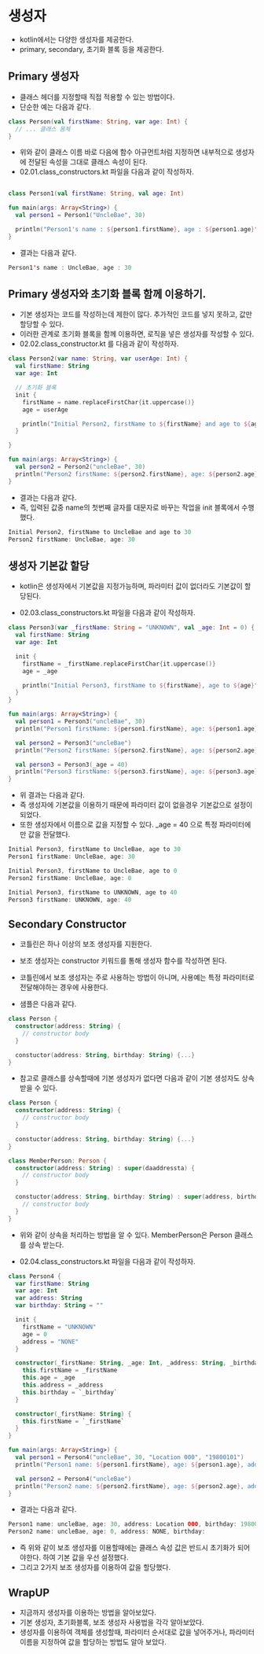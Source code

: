 # 생성자

- kotlin에서는 다양한 생성자를 제공한다. 
- primary, secondary, 초기화 블록 등을 제공한다. 

## Primary 생성자 

- 클래스 헤더를 지정할때 직접 적용할 수 있는 방법이다. 
- 단순한 예는 다음과 같다. 

```kt
class Person(val firstName: String, var age: Int) {
  // ... 클래스 몸체 
}
```

- 위와 같이 클래스 이름 바로 다음에 함수 아규먼트처럼 지정하면 내부적으로 생성자에 전달된 속성을 그대로 클래스 속성이 된다. 
- 02.01.class_constructors.kt 파일을 다음과 같이 작성하자. 

```kt

class Person1(val firstName: String, val age: Int) 

fun main(args: Array<String>) {
  val person1 = Person1("UncleBae", 30)

  println("Person1's name : ${person1.firstName}, age : ${person1.age}")
}
```

- 결과는 다음과 같다. 

```kt
Person1's name : UncleBae, age : 30
```

## Primary 생성자와 초기화 블록 함께 이용하기. 

- 기본 생성자는 코드를 작성하는데 제한이 많다. 추가적인 코드를 넣지 못하고, 값만 할당할 수 있다. 
- 이러한 관계로 초기화 블록을 함께 이용하면, 로직을 넣은 생성자를 작성할 수 있다. 
- 02.02.class_constructor.kt 를 다음과 같이 작성하자. 

```kt
class Person2(var name: String, var userAge: Int) {
  val firstName: String
  var age: Int

  // 초기화 블록
  init {
    firstName = name.replaceFirstChar{it.uppercase()}
    age = userAge

    println("Initial Person2, firstName to ${firstName} and age to ${age}")
  }

}

fun main(args: Array<String>) {
  val person2 = Person2("uncleBae", 30)
  println("Person2 firstName: ${person2.firstName}, age: ${person2.age}")
}
```

- 결과는 다음과 같다. 
- 즉, 입력된 값중 name의 첫번째 글자를 대문자로 바꾸는 작업을 init 블록에서 수행했다. 

```kt
Initial Person2, firstName to UncleBae and age to 30
Person2 firstName: UncleBae, age: 30
```

## 생성자 기본값 할당 

- kotlin은 생성자에서 기본값을 지정가능하며, 파라미터 값이 없더라도 기본값이 할당된다. 

- 02.03.class_constructors.kt 파일을 다음과 같이 작성하자. 

```kt
class Person3(var _firstName: String = "UNKNOWN", val _age: Int = 0) {
  val firstName: String
  var age: Int

  init {
    firstName = _firstName.replaceFirstChar{it.uppercase()}
    age = _age

    println("Initial Person3, firstName to ${firstName}, age to ${age}")
  }
}

fun main(args: Array<String>) {
  val person1 = Person3("uncleBae", 30)
  println("Person1 firstName: ${person1.firstName}, age: ${person1.age}")

  val person2 = Person3("uncleBae")
  println("Person2 firstName: ${person2.firstName}, age: ${person2.age}")

  val person3 = Person3(_age = 40)
  println("Person3 firstName: ${person3.firstName}, age: ${person3.age}")
}
```

- 위 결과는 다음과 같다. 
- 즉 생성자에 기본값을 이용하기 때문에 파라미터 값이 없을경우 기본값으로 설정이 되었다. 
- 또한 생성자에서 이름으로 값을 지정할 수 있다. _age = 40 으로 특정 파라미터에만 값을 전달했다. 

```kt
Initial Person3, firstName to UncleBae, age to 30
Person1 firstName: UncleBae, age: 30

Initial Person3, firstName to UncleBae, age to 0
Person2 firstName: UncleBae, age: 0

Initial Person3, firstName to UNKNOWN, age to 40
Person3 firstName: UNKNOWN, age: 40
```

## Secondary Constructor

- 코틀린은 하나 이상의 보조 생성자를 지원한다. 
- 보조 생성자는 constructor 키워드를 통해 생성자 함수를 작성하면 된다. 
- 코틀린에서 보조 생성자는 주로 사용하는 방법이 아니며, 사용예는 특정 파라미터로 전달해야하는 경우에 사용한다. 

- 샘플은 다음과 같다. 

```kt
class Person {
  constructor(address: String) {
    // constructor body
  }

  constuctor(address: String, birthday: String) {...}
}
```

- 참고로 클래스를 상속할때에 기본 생성자가 없다면 다음과 같이 기본 생성자도 상속 받을 수 있다. 

```kt
class Person {
  constructor(address: String) {
    // constructor body
  }

  constuctor(address: String, birthday: String) {...}
}

class MemberPerson: Person {
  constructor(address: String) : super(daaddressta) {
    // constructor body
  }

  constuctor(address: String, birthday: String) : super(address, birthday) {
    // constructor body
  }
}
```

- 위와 같이 상속을 처리하는 방법을 알 수 있다. MemberPerson은 Person 클래스를 상속 받는다. 

- 02.04.class_constructors.kt 파일을 다음과 같이 작성하자. 

```kt
class Person4 {
  var firstName: String
  var age: Int
  var address: String
  var birthday: String = ""

  init {
    firstName = "UNKNOWN"
    age = 0
    address = "NONE"
  }

  constructor(_firstName: String, _age: Int, _address: String, _birthday: String) {
    this.firstName = _firstName
    this.age = _age
    this.address = _address
    this.birthday = `_birthday`
  }

  constructor(_firstName: String) {
    this.firstName = `_firstName`
  }
}

fun main(args: Array<String>) {
  val person1 = Person4("uncleBae", 30, "Location 000", "19800101")
  println("Person1 name: ${person1.firstName}, age: ${person1.age}, address: ${person1.address}, birthday: ${person1.birthday}")

  val person2 = Person4("uncleBae")
  println("Person2 name: ${person2.firstName}, age: ${person2.age}, address: ${person2.address}, birthday: ${person2.birthday}")
}
```

- 결과는 다음과 같다. 

```kt
Person1 name: uncleBae, age: 30, address: Location 000, birthday: 19800101
Person2 name: uncleBae, age: 0, address: NONE, birthday: 
```

- 즉 위와 같이 보조 생성자를 이용할때에는 클래스 속성 값은 반드시 초기화가 되어야한다. 하여 기본 값을 우선 설정했다. 
- 그리고 2가지 보조 생성자를 이용하여 값을 할당했다. 

## WrapUP

- 지금까지 생성자를 이용하는 방법을 알아보았다. 
- 기본 생성자, 초기화블록, 보조 생성자 사용법을 각각 알아보았다. 
- 생성자를 이용하여 객체를 생성할때, 파라미터 순서대로 값을 넣어주거나, 파라미터 이름을 지정하여 값을 할당하는 방법도 알아 보았다. 
